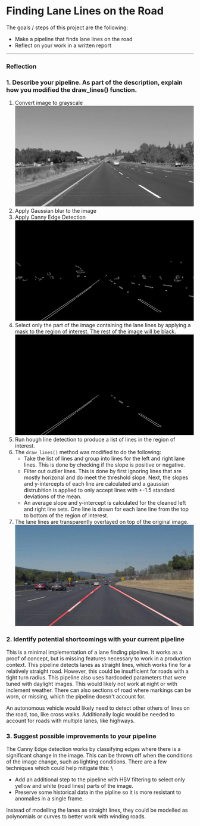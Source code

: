 # **Finding Lane Lines on the Road** 

The goals / steps of this project are the following:
* Make a pipeline that finds lane lines on the road
* Reflect on your work in a written report

---

### Reflection

### 1. Describe your pipeline. As part of the description, explain how you modified the draw_lines() function.

1. Convert image to grayscale
![Gray Scale Step](test_images_output/gray_step.jpg)
2. Apply Gaussian blur to the image
3. Apply Canny Edge Detection
![Canny Step](test_images_output/canny_step.jpg)
4. Select only the part of the image containing the lane lines by applying a mask to the
region of interest. The rest of the image will be black.
![Region of Interest](test_images_output/region_step.jpg)
5. Run hough line detection to produce a list of lines in the region of interest.
7. The `draw_lines()` method was modified to do the following:
    * Take the list of lines and group into lines for the left and right lane lines. This is done by checking if the slope is positive or negative.
    * Filter out outlier lines. This is done by first ignoring lines that are mostly horizonal and do meet the threshold slope. Next, the slopes and y-intercepts of each line are calculated and a gaussian distrubition is applied to only accept lines with +-1.5 standard deviations of the mean.
    * An average slope and y-intercept is calculated for the cleaned left and right line sets. One line is drawn for each lane line from the top to bottom of the region of interest.
8. The lane lines are transparently overlayed on top of the original image.
![Lane Lines](test_images_output/solidWhiteCurve.jpg)

### 2. Identify potential shortcomings with your current pipeline
This is a minimal implementation of a lane finding pipeline. It works as a proof of concept, but 
is missing features necessary to work in a production context. This pipeline detects lanes as straight lines, which works fine for a relatively straight road. However, this could be insufficient for roads with a tight turn radius. This pipeline also uses hardcoded parameters that were tuned with daylight images. This would likely not work at night or with inclement weather. There can also sections of road where markings can be worn, or missing, which the pipeline doesn't account for.

An autonomous vehicle would likely need to detect other others of lines on the road, too, like cross walks. Additionally logic would be needed to account for roads with multiple lanes, like highways.

### 3. Suggest possible improvements to your pipeline
The Canny Edge detection works by classifying edges where there is a significant change in the image. This can be thrown off when the conditions of the image change, such as lighting conditions. There are a few techniques which could help mitigate this: \
* Add an additional step to the pipeline with HSV filtering to select only yellow and white (road lines) parts of the image.
* Preserve some historical data in the pipline so it is more resistant to anomalies in a single frame.

Instead of modelling the lanes as straight lines, they could be modelled as polynomials or curves to better work with winding roads.